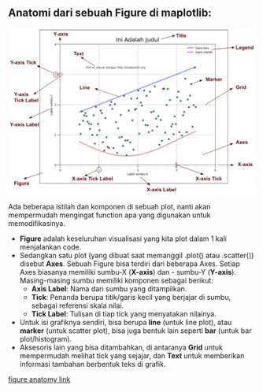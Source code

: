 ## Anatomi dari sebuah Figure di maplotlib:

![figure anatomy](figure-anatomy.png)

Ada beberapa istilah dan komponen di sebuah plot, nanti akan mempermudah mengingat function apa yang digunakan untuk memodifikasinya.
  - **Figure** adalah keseluruhan visualisasi yang kita plot dalam 1 kali menjalankan code.
  - Sedangkan satu plot (yang dibuat saat memanggil .plot() atau .scatter()) disebut **Axes**. Sebuah Figure bisa terdiri dari beberapa Axes. Setiap Axes biasanya memiliki sumbu-X (**X-axis**) dan - sumbu-Y (**Y-axis**). Masing-masing sumbu memiliki komponen sebagai berikut:
    - **Axis Label**: Nama dari sumbu yang ditampilkan.
    - **Tick**: Penanda berupa titik/garis kecil yang berjajar di sumbu, sebagai referensi skala nilai.
    - **Tick Label**: Tulisan di tiap tick yang menyatakan nilainya.
  - Untuk isi grafiknya sendiri, bisa berupa **line** (untuk line plot), atau **marker** (untuk scatter plot), bisa juga bentuk lain seperti **bar** (untuk bar plot/histogram).
  - Aksesoris lain yang bisa ditambahkan, di antaranya **Grid** untuk mempermudah melihat tick yang sejajar, dan **Text** untuk memberikan informasi  tambahan berbentuk teks di grafik.


[figure anatomy link]

[figure anatomy link]: <https://matplotlib.org/3.1.3/gallery/showcase/anatomy.html>